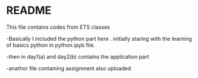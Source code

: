 # README
 This file contains codes from ETS classes
 
 -Basically I included the python part here . initially staring with the learning of basics python in python.ipyb file.

 -then in day1(a) and day2(b) contains the application part

 -anathor file containing assignment also uploaded
